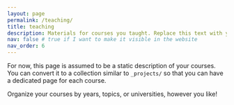 ```yaml
---
layout: page
permalink: /teaching/
title: teaching
description: Materials for courses you taught. Replace this text with your description.
nav: false # true if I want to make it visible in the website
nav_order: 6
---
```


For now, this page is assumed to be a static description of your courses. You can convert it to a collection similar to `_projects/` so that you can have a dedicated page for each course.

Organize your courses by years, topics, or universities, however you like!
